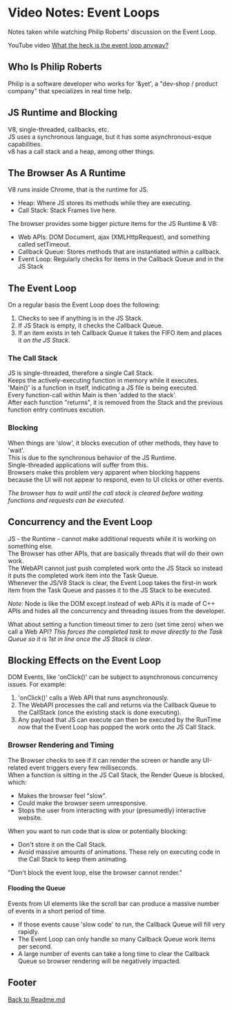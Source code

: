 # Video Notes: Event Loops

Notes taken while watching Philip Roberts' discussion on the Event Loop.  

YouTube video [What the heck is the event loop anyway?](https://www.youtube.com/watch?v=8aGhZQkoFbQ&ab_channel=JSConf)  

## Who Is Philip Roberts

Philip is a software developer who works for '&yet', a "dev-shop / product company" that specializes in real time help.

## JS Runtime and Blocking

V8, single-threaded, callbacks, etc.  
JS uses a synchronous language, but it has some asynchronous-esque capabilities.  
v8 has a call stack and a heap, among other things.  

## The Browser As A Runtime

V8 runs inside Chrome, that is the runtime for JS.  

- Heap: Where JS stores its methods while they are executing.  
- Call Stack: Stack Frames live here.  

The browser provides some bigger picture items for the JS Runtime & V8:

- Web APIs: DOM Document, ajax (XMLHttpRequest), and something called setTimeout.  
- Callback Queue: Stores methods that are instantiated within a callback.  
- Event Loop: Regularly checks for items in the Callback Queue and in the JS Stack  

## The Event Loop

On a regular basis the Event Loop does the following:  

1. Checks to see if anything is in the JS Stack.  
2. If JS Stack is empty, it checks the Callback Queue.  
3. If an item exists in teh Callback Queue it takes the FIFO item and places it *on the JS Stack*.  

### The Call Stack

JS is single-threaded, therefore a single Call Stack.  
Keeps the actively-executing function in memory while it executes.  
'Main()' is a function in itself, indicating a JS file is being executed.  
Every function-call within Main is then 'added to the stack'.  
After each function "returns", it is removed from the Stack and the previous function entry continues excution.  

### Blocking

When things are 'slow', it blocks execution of other methods, they have to 'wait'.  
This is due to the synchronous behavior of the JS Runtime.  
Single-threaded applications will suffer from this.  
Browsers make this problem very apparent when blocking happens because the UI will not appear to respond, even to UI clicks or other events.

*The browser has to wait until the call stack is cleared before waiting functions and requests can be executed.*

## Concurrency and the Event Loop

JS - the Runtime - cannot make additional requests while it is working on something else.  
The Browser has other APIs, that are basically threads that will do their own work.  
The WebAPI cannot just push completed work onto the JS Stack so instead it puts the completed work item into the Task Queue.  
Whenever the JS/V8 Stack is clear, the Event Loop takes the first-in work item from the Task Queue and passes it to the JS Stack to be executed.  

*Note*: Node is like the DOM except instead of web APIs it is made of C++ APIs and hides all the concurrency and threading issues from the developer.  

What about setting a function timeout timer to zero (set time zero) when we call a Web API? *This forces the completed task to move directly to the Task Queue so it is 1st in line once the JS Stack is clear*.

## Blocking Effects on the Event Loop

DOM Events, like 'onClick()' can be subject to asynchronous concurrency issues. For example:  

1. 'onClick()' calls a Web API that runs asynchronously.  
2. The WebAPI processes the call and returns via the Callback Queue to the CallStack (once the existing stack is done executing).  
3. Any payload that JS can execute can then be executed by the RunTime now that the Event Loop has popped the work onto the JS Call Stack.  

### Browser Rendering and Timing

The Browser checks to see if it can render the screen or handle any UI-related event triggers every few milliseconds.  
When a function is sitting in the JS Call Stack, the Render Queue is blocked, which:  

- Makes the browser feel "slow".  
- Could make the browser seem unresponsive.  
- Stops the user from interacting with your (presumedly) interactive website.  

When you want to run code that is slow or potentially blocking:  

- Don't store it on the Call Stack.  
- Avoid massive amounts of animations. These rely on executing code in the Call Stack to keep them animating.  

"Don't block the event loop, else the browser cannot render."  

#### Flooding the Queue

Events from UI elements like the scroll bar can produce a massive number of events in a short period of time.  

- If those events cause 'slow code' to run, the Callback Queue will fill very rapidly.  
- The Event Loop can only handle so many Callback Queue work items per second.  
- A large number of events can take a long time to clear the Callback Queue so browser rendering will be negatively impacted.  

## Footer

[Back to Readme.md](../README.md)  
